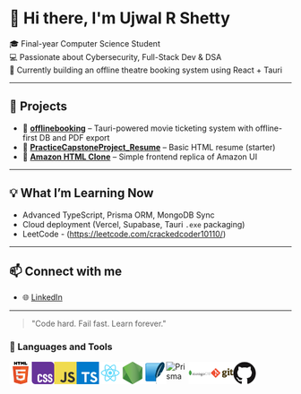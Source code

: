 # 👋 Hi there, I'm Ujwal R Shetty 

🎓 Final-year Computer Science Student  
💻 Passionate about Cybersecurity, Full-Stack Dev & DSA  
🎯 Currently building an offline theatre booking system using React + Tauri

---

## 🚀 Projects
- 🔐 **[offlinebooking](https://github.com/Crackedwarrior/offlinebooking)** – Tauri-powered movie ticketing system with offline-first DB and PDF export
- 💼 **[PracticeCapstoneProject_Resume](https://github.com/Crackedwarrior/PracticeCapstoneProject_Resume)** – Basic HTML resume (starter)
- 🛒 **[Amazon HTML Clone](https://github.com/Crackedwarrior/Amazon-Html-Css-clone)** – Simple frontend replica of Amazon UI

---

## 💡 What I’m Learning Now
- Advanced TypeScript, Prisma ORM, MongoDB Sync
- Cloud deployment (Vercel, Supabase, Tauri `.exe` packaging)
- LeetCode - (https://leetcode.com/crackedcoder10110/)

---

## 📫 Connect with me
- 🌐 [LinkedIn](https://www.linkedin.com/in/ujwal10)

---

> "Code hard. Fail fast. Learn forever."
### 🧰 Languages and Tools

<img align="left" alt="HTML5" width="40px" src="https://raw.githubusercontent.com/github/explore/main/topics/html/html.png" />
<img align="left" alt="CSS3" width="40px" src="https://raw.githubusercontent.com/github/explore/main/topics/css/css.png" />
<img align="left" alt="JavaScript" width="40px" src="https://raw.githubusercontent.com/github/explore/main/topics/javascript/javascript.png" />
<img align="left" alt="TypeScript" width="40px" src="https://raw.githubusercontent.com/github/explore/main/topics/typescript/typescript.png" />
<img align="left" alt="React" width="40px" src="https://raw.githubusercontent.com/github/explore/main/topics/react/react.png" />
<img align="left" alt="Node.js" width="40px" src="https://raw.githubusercontent.com/github/explore/main/topics/nodejs/nodejs.png" />
<img align="left" alt="SQLite" width="40px" src="https://raw.githubusercontent.com/github/explore/main/topics/sqlite/sqlite.png" />
<img align="left" alt="Prisma" width="40px" src="https://raw.githubusercontent.com/prisma/docs/main/public/images/favicon.png" />
<img align="left" alt="MongoDB" width="40px" src="https://raw.githubusercontent.com/github/explore/main/topics/mongodb/mongodb.png" />
<img align="left" alt="Git" width="40px" src="https://raw.githubusercontent.com/github/explore/main/topics/git/git.png" />
<img align="left" alt="GitHub" width="40px" src="https://raw.githubusercontent.com/github/explore/main/topics/github/github.png" />
<br><br>


